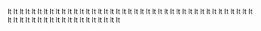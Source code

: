 lt
lt
lt
lt
lt
lt
lt
lt
lt
lt
lt
lt
lt
lt
lt
lt
lt
lt
lt
lt
lt
lt
lt
lt
lt
lt
lt
lt
lt
lt
lt
lt
lt
lt
lt
lt
lt
lt
lt
lt
lt
lt
lt
lt
lt
lt
lt
lt
lt
lt
lt
lt
lt
lt
lt
lt
lt
lt
lt
lt

